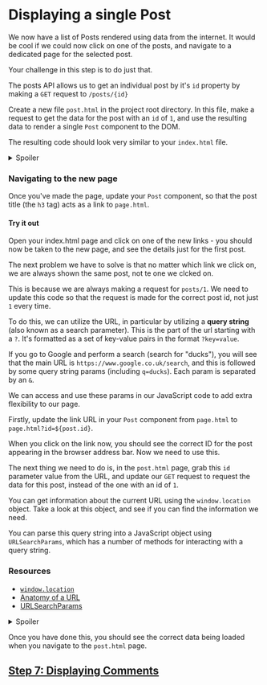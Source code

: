 # Displaying a single Post

We now have a list of Posts rendered using data from the internet. It would be cool if we could now click on one of the posts, and navigate to a dedicated page for the selected post.

Your challenge in this step is to do just that.

The posts API allows us to get an individual post by it's `id` property by making a `GET` request to `/posts/{id}`

Create a new file `post.html` in the project root directory. In this file, make a request to get the data for the post with an `id` of `1`, and use the resulting data to render a single `Post` component to the DOM.

The resulting code should look very similar to your `index.html` file.

<details>
  <summary>Spoiler</summary>

```html
...
<body>
  <div id="root"></div>
  <script src="components/Post.js"></script>
  <script src="lib/DOM.js"></script>
  <script src="lib/DataSource.js"></script>
  <script>
    const dom = new DOM('#root');
    const dataSource = new DataSource('https://jsonplaceholder.typicode.com');

    dataSource.get('/posts/1', function (post) {
      dom.render(Post(post));
    });
  </script>
</body>
...
  ```

</details>  


### Navigating to the new page
Once you've made the page, update your `Post` component, so that the post title (the `h3` tag) acts as a link to `page.html`.

#### Try it out
Open your index.html page and click on one of the new links - you should now be taken to the new page, and see the details just for the first post.

The next problem we have to solve is that no matter which link we click on, we are always shown the same post, not te one we clcked on.

This is because we are always making a request for `posts/1`. We need to update this code so that the request is made for the correct post id, not just `1` every time.

To do this, we can utilize the URL, in particular by utilizing a **query string** (also known as a search parameter). This is the part of the url starting with a `?`. It's formatted as a set of key-value pairs in the format `?key=value`.

If you go to Google and perform a search (search for "ducks"), you will see that the main URL is `https://www.google.co.uk/search`, and this is followed by some query string params (including `q=ducks`). Each param is separated by an `&`.

We can access and use these params in our JavaScript code to add extra flexibility to our page.

Firstly, update the link URL in your `Post` component from `page.html` to `page.html?id=${post.id}`.

When you click on the link now, you should see the correct ID for the post appearing in the browser address bar. Now we need to use this.

The next thing we need to do is, in the `post.html` page, grab this `id` parameter value from the URL, and update our `GET` request to request the data for this post, instead of the one with an id of `1`.

You can get information about the current URL using the `window.location` object. Take a look at this object, and see if you can find the information we need.

You can parse this query string into a JavaScript object using `URLSearchParams`, which has a number of methods for interacting with a query string.

### Resources
* [`window.location`](https://developer.mozilla.org/en-US/docs/Web/API/Location)
* [Anatomy of a URL](https://developer.mozilla.org/en-US/docs/Learn/Common_questions/What_is_a_URL)
* [URLSearchParams](https://developer.mozilla.org/en-US/docs/Web/API/URLSearchParams)

<details>
  <summary>Spoiler</summary>

```html
  <script>
    const dom = new DOM('#root');
    const dataSource = new DataSource('https://jsonplaceholder.typicode.com');
    
    const searchParams = new URLSearchParams(window.location.search);

    dataSource.get(`/posts/${searchParams.id}`, function (post) {
      dom.render(Post(post));
    });
  </script>
  ```

</details>  

Once you have done this, you should see the correct data being loaded when you navigate to the `post.html` page.

## [Step 7: Displaying Comments](step7.md)
